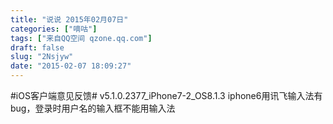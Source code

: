```yaml
---
title: "说说 2015年02月07日"
categories: ["嘀咕"]
tags: ["来自QQ空间 qzone.qq.com"]
draft: false
slug: "2Nsjyw"
date: "2015-02-07 18:09:27"
---
```


#iOS客户端意见反馈# v5.1.0.2377_iPhone7-2_OS8.1.3
iphone6用讯飞输入法有bug，登录时用户名的输入框不能用输入法
